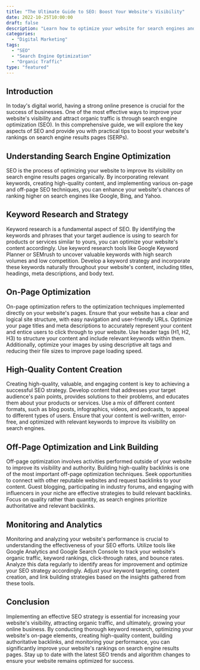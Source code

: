 ```yaml
---
title: "The Ultimate Guide to SEO: Boost Your Website's Visibility"
date: 2022-10-25T10:00:00
draft: false
description: "Learn how to optimize your website for search engines and increase organic traffic with this comprehensive guide on SEO."
categories:
  - "Digital Marketing"
tags:
  - "SEO"
  - "Search Engine Optimization"
  - "Organic Traffic"
type: "featured"
---
```


## Introduction

In today's digital world, having a strong online presence is crucial for the success of businesses. One of the most effective ways to improve your website's visibility and attract organic traffic is through search engine optimization (SEO). In this comprehensive guide, we will explore the key aspects of SEO and provide you with practical tips to boost your website's rankings on search engine results pages (SERPs).

## Understanding Search Engine Optimization

SEO is the process of optimizing your website to improve its visibility on search engine results pages organically. By incorporating relevant keywords, creating high-quality content, and implementing various on-page and off-page SEO techniques, you can enhance your website's chances of ranking higher on search engines like Google, Bing, and Yahoo.

## Keyword Research and Strategy

Keyword research is a fundamental aspect of SEO. By identifying the keywords and phrases that your target audience is using to search for products or services similar to yours, you can optimize your website's content accordingly. Use keyword research tools like Google Keyword Planner or SEMrush to uncover valuable keywords with high search volumes and low competition. Develop a keyword strategy and incorporate these keywords naturally throughout your website's content, including titles, headings, meta descriptions, and body text.

## On-Page Optimization

On-page optimization refers to the optimization techniques implemented directly on your website's pages. Ensure that your website has a clear and logical site structure, with easy navigation and user-friendly URLs. Optimize your page titles and meta descriptions to accurately represent your content and entice users to click through to your website. Use header tags (H1, H2, H3) to structure your content and include relevant keywords within them. Additionally, optimize your images by using descriptive alt tags and reducing their file sizes to improve page loading speed.

## High-Quality Content Creation

Creating high-quality, valuable, and engaging content is key to achieving a successful SEO strategy. Develop content that addresses your target audience's pain points, provides solutions to their problems, and educates them about your products or services. Use a mix of different content formats, such as blog posts, infographics, videos, and podcasts, to appeal to different types of users. Ensure that your content is well-written, error-free, and optimized with relevant keywords to improve its visibility on search engines.

## Off-Page Optimization and Link Building

Off-page optimization involves activities performed outside of your website to improve its visibility and authority. Building high-quality backlinks is one of the most important off-page optimization techniques. Seek opportunities to connect with other reputable websites and request backlinks to your content. Guest blogging, participating in industry forums, and engaging with influencers in your niche are effective strategies to build relevant backlinks. Focus on quality rather than quantity, as search engines prioritize authoritative and relevant backlinks.

## Monitoring and Analytics

Monitoring and analyzing your website's performance is crucial to understanding the effectiveness of your SEO efforts. Utilize tools like Google Analytics and Google Search Console to track your website's organic traffic, keyword rankings, click-through rates, and bounce rates. Analyze this data regularly to identify areas for improvement and optimize your SEO strategy accordingly. Adjust your keyword targeting, content creation, and link building strategies based on the insights gathered from these tools.

## Conclusion

Implementing an effective SEO strategy is essential for increasing your website's visibility, attracting organic traffic, and ultimately, growing your online business. By conducting thorough keyword research, optimizing your website's on-page elements, creating high-quality content, building authoritative backlinks, and monitoring your performance, you can significantly improve your website's rankings on search engine results pages. Stay up to date with the latest SEO trends and algorithm changes to ensure your website remains optimized for success.
